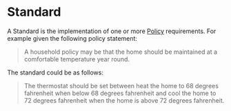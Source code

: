 # Standard

A Standard is the implementation of one or more [Policy](../glossary/policy.md) requirements. For example given the following policy statement:

> A household policy may be that the home should be maintained at a comfortable temperature year round.

The standard could be as follows:

> The thermostat should be set between heat the home to 68 degrees fahrenheit when below 68 degrees fahrenheit and cool the home to 72
degrees fahrenheit when the home is above 72 degrees fahrenheit.

[^1]: [Wikipedia](https://en.wikipedia.org/wiki/Procedure_(business)).